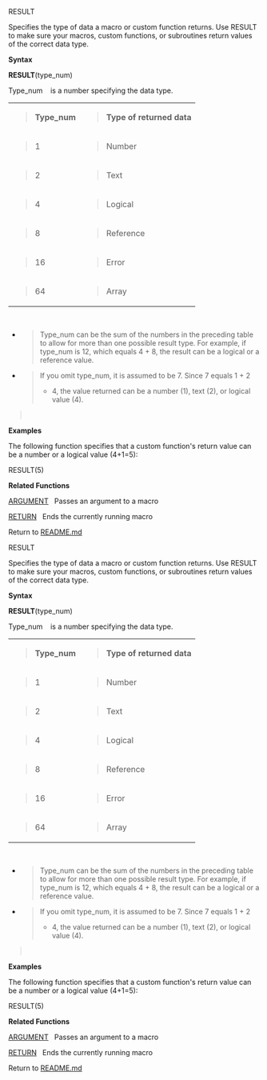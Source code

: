 RESULT

Specifies the type of data a macro or custom function returns. Use
RESULT to make sure your macros, custom functions, or subroutines return
values of the correct data type.

**Syntax**

**RESULT**(type\_num)

Type\_num    is a number specifying the data type.

<table>
<tbody>
<tr class="odd">
<td><blockquote>
<p><strong>Type_num</strong></p>
</blockquote></td>
<td><blockquote>
<p><strong>Type of returned data</strong></p>
</blockquote></td>
</tr>
<tr class="even">
<td><blockquote>
<p>1</p>
</blockquote></td>
<td><blockquote>
<p>Number</p>
</blockquote></td>
</tr>
<tr class="odd">
<td><blockquote>
<p>2</p>
</blockquote></td>
<td><blockquote>
<p>Text</p>
</blockquote></td>
</tr>
<tr class="even">
<td><blockquote>
<p>4</p>
</blockquote></td>
<td><blockquote>
<p>Logical</p>
</blockquote></td>
</tr>
<tr class="odd">
<td><blockquote>
<p>8</p>
</blockquote></td>
<td><blockquote>
<p>Reference</p>
</blockquote></td>
</tr>
<tr class="even">
<td><blockquote>
<p>16</p>
</blockquote></td>
<td><blockquote>
<p>Error</p>
</blockquote></td>
</tr>
<tr class="odd">
<td><blockquote>
<p>64</p>
</blockquote></td>
<td><blockquote>
<p>Array</p>
</blockquote></td>
</tr>
</tbody>
</table>

 

  - > Type\_num can be the sum of the numbers in the preceding table to
    > allow for more than one possible result type. For example, if
    > type\_num is 12, which equals 4 + 8, the result can be a logical
    > or a reference value.

  - > If you omit type\_num, it is assumed to be 7. Since 7 equals 1 + 2
    > + 4, the value returned can be a number (1), text (2), or logical
    > value (4).

>  

**Examples**

The following function specifies that a custom function's return value
can be a number or a logical value (4+1=5):

RESULT(5)

**Related Functions**

[ARGUMENT](ARGUMENT.md)   Passes an argument to a macro

[RETURN](RETURN.md)   Ends the currently running macro



Return to [README.md](README.md)

RESULT

Specifies the type of data a macro or custom function returns. Use
RESULT to make sure your macros, custom functions, or subroutines return
values of the correct data type.

**Syntax**

**RESULT**(type\_num)

Type\_num    is a number specifying the data type.

<table>
<tbody>
<tr class="odd">
<td><blockquote>
<p><strong>Type_num</strong></p>
</blockquote></td>
<td><blockquote>
<p><strong>Type of returned data</strong></p>
</blockquote></td>
</tr>
<tr class="even">
<td><blockquote>
<p>1</p>
</blockquote></td>
<td><blockquote>
<p>Number</p>
</blockquote></td>
</tr>
<tr class="odd">
<td><blockquote>
<p>2</p>
</blockquote></td>
<td><blockquote>
<p>Text</p>
</blockquote></td>
</tr>
<tr class="even">
<td><blockquote>
<p>4</p>
</blockquote></td>
<td><blockquote>
<p>Logical</p>
</blockquote></td>
</tr>
<tr class="odd">
<td><blockquote>
<p>8</p>
</blockquote></td>
<td><blockquote>
<p>Reference</p>
</blockquote></td>
</tr>
<tr class="even">
<td><blockquote>
<p>16</p>
</blockquote></td>
<td><blockquote>
<p>Error</p>
</blockquote></td>
</tr>
<tr class="odd">
<td><blockquote>
<p>64</p>
</blockquote></td>
<td><blockquote>
<p>Array</p>
</blockquote></td>
</tr>
</tbody>
</table>

 

  - > Type\_num can be the sum of the numbers in the preceding table to
    > allow for more than one possible result type. For example, if
    > type\_num is 12, which equals 4 + 8, the result can be a logical
    > or a reference value.

  - > If you omit type\_num, it is assumed to be 7. Since 7 equals 1 + 2
    > + 4, the value returned can be a number (1), text (2), or logical
    > value (4).

>  

**Examples**

The following function specifies that a custom function's return value
can be a number or a logical value (4+1=5):

RESULT(5)

**Related Functions**

[ARGUMENT](ARGUMENT.md)   Passes an argument to a macro

[RETURN](RETURN.md)   Ends the currently running macro



Return to [README.md](README.md)

